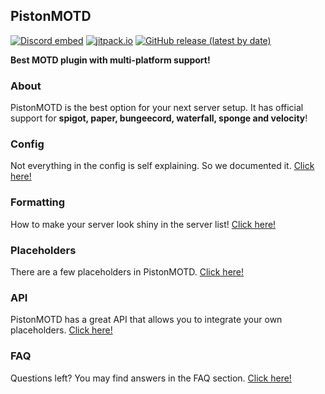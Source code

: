 PistonMOTD
---------------
[![Discord embed](https://discordapp.com/api/guilds/739784741124833301/embed.png)](https://discord.gg/FZtaMpuvj8)
[![jitpack.io](https://jitpack.io/v/AlexProgrammerDE/PistonMOTD.svg)](https://jitpack.io/#AlexProgrammerDE/PistonMOTD)
[![GitHub release (latest by date)](https://img.shields.io/github/v/release/AlexProgrammerDE/PistonMOTD)](https://github.com/AlexProgrammerDE/PistonBot/releases)

**Best MOTD plugin with multi-platform support!**

<!-- MACRO{toc|fromDepth=1|toDepth=2} -->

### About

PistonMOTD is the best option for your next server setup. It has official support for **spigot, paper, bungeecord,
waterfall, sponge and velocity**!

### Config

Not everything in the config is self explaining. So we documented it. [Click here!](./config.html)

### Formatting

How to make your server look shiny in the server list! [Click here!](./format.html)

### Placeholders

There are a few placeholders in PistonMOTD. [Click here!](./placeholders.html)

### API

PistonMOTD has a great API that allows you to integrate your own placeholders. [Click here!](./api.html)

### FAQ

Questions left? You may find answers in the FAQ section. [Click here!](./faq.html)
